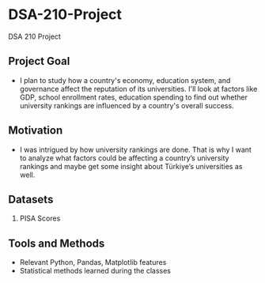 # DSA-210-Project
DSA 210 Project
## Project Goal
- I plan to study how a country's economy, education system, and governance affect the reputation of its universities. I'll look at factors like GDP, school enrollment rates, education spending to find out whether university rankings are influenced by a country's overall success.

## Motivation
- I was intrigued by how university rankings are done. That is why I want to analyze what factors could be affecting a country’s university rankings and maybe get some insight about Türkiye’s universities as well.

## Datasets
1. PISA Scores

## Tools and Methods
- Relevant Python, Pandas, Matplotlib features
- Statistical methods learned during the classes

